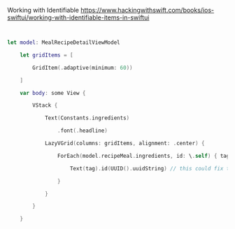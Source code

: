 




Working with Identifiable
https://www.hackingwithswift.com/books/ios-swiftui/working-with-identifiable-items-in-swiftui


```swift


let model: MealRecipeDetailViewModel

    let gridItems = [

        GridItem(.adaptive(minimum: 60))

    ]

    var body: some View {

        VStack {

            Text(Constants.ingredients)

                .font(.headline)

            LazyVGrid(columns: gridItems, alignment: .center) {

                ForEach(model.recipeMeal.ingredients, id: \.self) { tag in

                    Text(tag).id(UUID().uuidString) // this could fix things if not unique

                }

            }

        }

    }
```